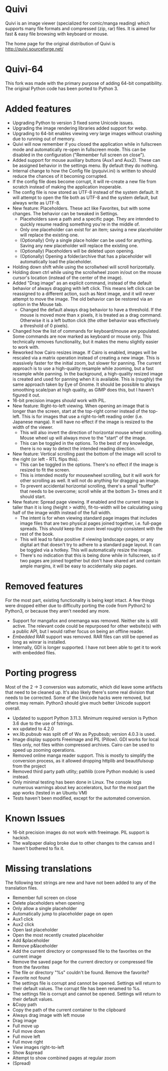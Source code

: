 # Quivi
Quivi is an image viewer (specialized for comic/manga reading) which supports many file formats and compressed (zip, rar) files. It is aimed for fast & easy file browsing with keyboard or mouse. 
 
The home page for the original distribution of Quivi is http://quivi.sourceforge.net/

# Quivi-64
This fork was made with the primary purpose of adding 64-bit compatibility. The original Python code has been ported to Python 3.

# Added features
- Upgrading Python to version 3 fixed some Unicode issues.
- Upgrading the image rendering libraries added support for webp.
- Upgrading to 64-bit enables viewing very large images without crashing due to running out of memory.
- Quivi will now remember if you closed the application while in fullscreen mode and automatically re-open in fullscreen mode. This can be disabled in the configuration ("Remember full screen on close").
- Added support for mouse auxiliary buttons (Aux1 and Aux2). These can be assigned behavior in the settings menu. By default they do nothing.
- Internal change to how the Config file (pyquivi.ini) is written to should reduce the chances of it becoming corrupted.
- If the config file does become corrupt, it will re-create a new file from scratch instead of making the application inoperable.
- The config file is now stored as UTF-8 instead of the system default. It will attempt to open the file both as UTF-8 and the system default, but always write as UTF-8.
- New feature: Placeholders. These act like Favorites, but with some changes. The behavior can be tweaked in Settings.
    - Placeholders save a path and a specific page. They are intended to quickly resume reading something you're in the middle of.
    - Only one placeholder can exist for an item; saving a new placeholder will replace the existing one.
    - (Optionally) Only a single place holder can be used for anything. Saving any new placeholder will replace the existing one.
    - (Optionally) Placeholders will be deleted upon opening.
    - (Optionally) Opening a folder/archive that has a placeholder will automatically load the placeholder.
- Holding down shift while using the scrollwheel will scroll horizontally.
- Holding down ctrl while using the scrollwheel zoom in/out on the mouse cursor's location (instead of the center of the image).
- Added "Drag image" as an explicit command, instead of the default behavior of always dragging with left click. This means left click can be reassigned to a different action, such as Next image, and it will never attempt to move the image. The old behavior can be restored via an option in the Mouse tab.
    - Changed the default always drag behavior to have a threshold. If the mouse is moved more than x pixels, it is treated as a drag command. Otherwise it is a left button click (the other behavior was effectively a threshold of 0 pixels).
- Changed how the list of commands for keyboard/mouse are populated. Some commands are now marked as keyboard or mouse only. This technically removes functionality, but it makes the menu slightly easier to work with.
- Reworked how Cairo resizes image. If Cairo is enabled, images will be rescaled via a matrix operation instead of creating a new image. This is massively faster for the initial zoom, but slower for panning. The current approach is to use a high-quality resample while zooming, but a fast resample while panning. In the background, a high-quality resized image is created and used for panning when it is available. This is (roughly) the same approach taken by Eye of Gnome. It should be possible to always smoothing scale/pan at high quality, as GIMP does this, but I haven't figured it out.
- 16-bit precision images *should* work with PIL.
- New feature: Right-to-left viewing. When opening an image that is longer than the screen, start at the top-right corner instead of the top-left. This is for images that use a right-to-left reading order (i.e. Japanese manga). It will have no effect if the image is resized to the width of the viewer.
    - This will also invert the direction of horizontal mouse wheel scrolling. Mouse wheel up will always move to the "start" of the image.
    - This can be toggled in the options. To the best of my knowledge, there is no way to detect the intended reading direction.
- New feature: Vertical scrolling past the bottom of the image will scroll to the right (or left - RTL flips this).
    - This can be toggled in the options. There's no effect if the image is resized to fit the screen.
    - This is intended mostly for mousewheel scrolling, but it will work for other scrolling as well. It will not do anything for dragging an image.
    - To prevent accidental horizontal scrolling, there's a small "buffer" that needs to be overcome; scroll while at the bottom 3+ times and it should start.
- New feature: Spread page viewing. If enabled and the current image is taller than it is long (height > width), fit-to-width will be calculating using half of the image width instead of the full width.
    - The intent is for when viewing standard page images that includes image files that are two physical pages joined together, i.e. full-page spreads. This _should_ keep the zoom level roughly consistent with the rest of the book.
    - This will lead to false positive if viewing landscape pages, or any digital art that doesn't try to adhere to a standard page layout. It can be toggled via a hotkey. This will automatically resize the image.
    - There's no indication that this is being done while in fullscreen, so if two pages are joined together but don't have shared art and contain ample margins, it will be easy to accidentally skip pages.


# Removed features
For the most part, existing functionality is being kept intact. A few things were dropped either due to difficulty porting the code from Python2 to Python3, or because they aren't needed any more.
- Support for mangafox and onemanga was removed. Neither site is still active. The relevant code could be repurposed for other website(s) with a public API, but I would rather focus on being an offline reader.
- *Embedded* RAR support was removed. RAR files can still be opened as long as winrar is installed. 
- Internally, GDI is longer supported. I have not been able to get it to work with embedded files.

# Porting progress
Most of the 2 -> 3 conversion was automatic, which did leave some artifacts that need to be cleaned up. It's also likely there's some real division that needs to be corrected. Some of the Unicode hacks were removed, but others may remain. Python3 should give much better Unicode support overall.

- Updated to support Python 3.11.3. Minimum required version is Python 3.6 due to the use of fstrings.
- wx updated to 4.2.0
- wx.lib.pubsub was split off of Wx as Pypubsub; version 4.0.3 is used.
- Image display supports Freeimage and PIL (Pillow). GDI works for local files only, not files within compressed archives. Cairo can be used to speed up zooming operations.
- Removed online manga reader support. This is mostly to simplify the conversion process, as it allowed dropping httplib and beautifulsoup from the project
- Removed third party path utlity; pathlib (core Python module) is used instead.
- Only minimal testing has been done in Linux. The console logs numerous warnings about key accelerators, but for the most part the app works (tested in an Ubuntu VM)
- Tests haven't been modified, except for the automated conversion.

# Known Issues
- 16-bit precision images do not work with freeimage. PIL support is hackish.
- The wallpaper dialog broke due to other changes to the canvas and I haven't bothered to fix it.

# Missing translations
The following text strings are new and have not been added to any of the translation files.

- Remember full screen on close
- Delete placeholders when opening
- Only allow a single placeholder
- Automatically jump to placeholder page on open
- Aux1 click
- Aux2 click
- Open last placeholder
- Open the most recently created placeholder
- Add &placeholder
- Remove p&laceholder
- Add the current directory or compressed file to the favorites on the current image
- Remove the saved page for the current directory or compressed file from the favorites
- The file or directory "%s" couldn't be found. Remove the favorite?
- Favorite not found
- The settings file is corrupt and cannot be opened. Settings will return to their default values. The corrupt file has been renamed to %s.
- The settings file is corrupt and cannot be opened. Settings will return to their default values.
- &Copy path
- Copy the path of the current container to the clipboard
- Always drag image with left mouse
- Drag image
- Full move up
- Full move down
- Full move left
- Full move right
- View images right-to-left
- Show &spread
- Attempt to show combined pages at regular zoom
- (Spread)
